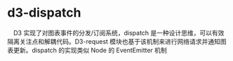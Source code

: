 # d3-dispatch

&ensp;&ensp;D3 实现了对图表事件的分发/订阅系统，dispatch 是一种设计思维，可以有效隔离关注点和解耦代码。D3-request 模块也基于该机制来进行网络请求并通知图表更新。dispatch 的实现类似 Node 的 EventEmitter 机制
